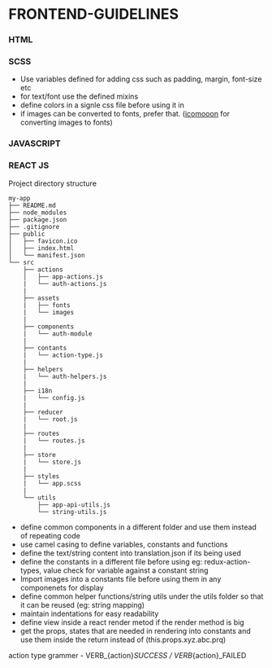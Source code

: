 # FRONTEND-GUIDELINES

### HTML

### SCSS
  - Use variables defined for adding css such as padding, margin, font-size etc
  - for text/font use the defined mixins
  - define colors in a signle css file before using it in
  - if images can be converted to fonts, prefer that. ([icomooon](https://icomoon.io/) for converting images to fonts)

### JAVASCRIPT

### REACT JS

Project directory structure

```
my-app
├── README.md
├── node_modules
├── package.json
├── .gitignore
├── public
│   ├── favicon.ico
│   ├── index.html
│   └── manifest.json
└── src
    ├── actions
    │   ├── app-actions.js
    |   └── auth-actions.js
    |
    ├── assets
    |   ├── fonts
    |   └── images
    |
    ├── components
    |   └── auth-module
    |
    ├── contants
    |   └── action-type.js
    |
    ├── helpers
    |   └── auth-helpers.js
    |
    ├── i18n
    |   └── config.js
    |
    ├── reducer
    |   └── root.js
    |
    ├── routes
    |   └── routes.js
    |
    ├── store
    |   └── store.js
    |
    ├── styles
    |   └── app.scss
    |
    └── utils
        ├── app-api-utils.js
        └── string-utils.js
```

  - define common components in a different folder and use them instead of repeating code
  - use camel casing to define variables, constants and functions
  - define the text/string content into translation.json if its being used
  - define the constants in a different file before using eg: redux-action-types, value check for variable against a constant string
  - Import images into a constants file before using them in any componenets for display
  - define common helper functions/string utils under the utils folder so that it can be reused (eg: string mapping)
  - maintain indentations for easy readability
  - define view inside a react render metod if the render method is big
  - get the props, states that are needed in rendering into constants and use them inside the return instead of (this.props.xyz.abc.prq)


action type grammer - VERB_{action}_SUCCESS / VERB_{action}_FAILED

